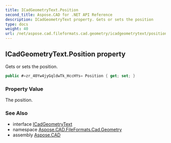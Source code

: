 ```yaml
---
title: ICadGeometryText.Position
second_title: Aspose.CAD for .NET API Reference
description: ICadGeometryText property. Gets or sets the position
type: docs
weight: 40
url: /net/aspose.cad.fileformats.cad.geometry/icadgeometrytext/position/
---
```

## ICadGeometryText.Position property

Gets or sets the position.

```csharp
public #=zr_40Yw4jyGqldwTk_HccHYs= Position { get; set; }
```

### Property Value

The position.

### See Also

* interface [ICadGeometryText](../)
* namespace [Aspose.CAD.FileFormats.Cad.Geometry](../../../aspose.cad.fileformats.cad.geometry/)
* assembly [Aspose.CAD](../../../)


